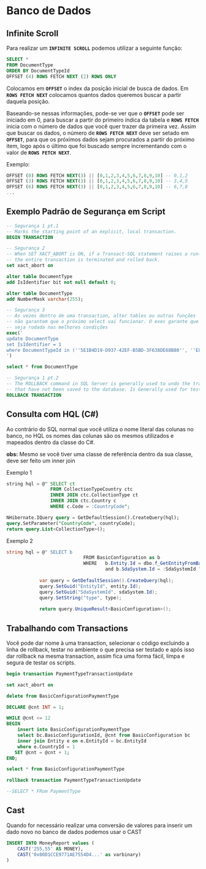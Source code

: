 # Banco de Dados

## Infinite Scroll

Para realizar um **`INFINITE SCROLL`** podemos utilizar a seguinte função:

```sql
SELECT *
FROM DocumentType
ORDER BY DocumentTypeId
OFFSET (4) ROWS FETCH NEXT (2) ROWS ONLY
```

Colocamos em **`OFFSET`** o index da posição inicial de busca de dados. Em **`ROWS FETCH NEXT`** colocamos quantos dados queremos buscar a partir daquela posição.

Baseando-se nessas informações, pode-se ver que o **`OFFSET`** pode ser iniciado em 0, para buscar a partir do primeiro índica da tabela e **`ROWS FETCH`** inicia com o número de dados que você quer trazer da primeira vez. Assim que buscar os dados, o número de **`ROWS FETCH NEXT`** deve ser setado em **`OFFSET`**, para que os próximos dados sejam procurados a partir do próximo item, logo após o último que foi buscado sempre incrementando com o valor de **`ROWS FETCH NEXT`**.

Exemplo:

```sql
OFFSET (0) ROWS FETCH NEXT(3) || [0,1,2,3,4,5,6,7,8,9,10] -- 0,1,2
OFFSET (3) ROWS FETCH NEXT(3) || [0,1,2,3,4,5,6,7,8,9,10] -- 3,4,5
OFFSET (6) ROWS FETCH NEXT(3) || [0,1,2,3,4,5,6,7,8,9,10] -- 6,7,8
...
```

## Exemplo Padrão de Segurança em Script

```sql
-- Segurança 1 pt.1
-- Marks the starting point of an explicit, local transaction.
BEGIN TRANSACTION

-- Segurança 2
-- When SET XACT_ABORT is ON, if a Transact-SQL statement raises a run-time error, 
-- the entire transaction is terminated and rolled back.
set xact_abort on

alter table DocumentType
add IsIdentifier bit not null default 0;

alter table DocumentType
add NumberMask varchar(255);

-- Segurança 3
-- As vezes dentro de uma transaction, alter tables ou outras funções
-- não garantem que o próximo select vai funcionar. O exec garante que a query
-- seja rodada nas melhores condições
exec('
update DocumentType
set IsIdentifier = 1 
where DocumentTypeId in (''5E1B4D19-D937-42EF-B5BD-3F638DE68B80'', ''E89F85D8-8F6B-4B82-B082-3959284B02BC'')
')

select * from DocumentType

-- Segurança 1 pt.2
-- The ROLLBACK command in SQL Server is generally used to undo the transaction 
-- that have not been saved to the database. Is Generally used for tests.
ROLLBACK TRANSACTION
```

## Consulta com HQL \(C\#\)

Ao contrário do SQL normal que você utiliza o nome literal das colunas no banco, no HQL os nomes das colunas são os mesmos utilizados e mapeados dentro da classe do C\#.

**obs:** Mesmo se você tiver uma classe de referência dentro da sua classe, deve ser feito um inner join

Exemplo 1

```sql
string hql = @" SELECT ct
                FROM CollectionTypeCountry ctc
                INNER JOIN ctc.CollectionType ct
                INNER JOIN ctc.Country c
                WHERE c.Code = :CountryCode";

NHibernate.IQuery query = GetDefaultSession().CreateQuery(hql);
query.SetParameter("CountryCode", countryCode);
return query.List<CollectionType>();
```

Exemplo 2

```csharp
string hql = @" SELECT b
                            FROM BasicConfiguration as b
                            WHERE   b.Entity.Id = dbo.f_GetEntityFromBasicConfiguration(:EntityId,:SdaSystemId,:type)
                                    and b.SdaSystem.Id = :SdaSystemId ";
 
            var query = GetDefaultSession().CreateQuery(hql);
            query.SetGuid("EntityId", entity.Id);
            query.SetGuid("SdaSystemId", sdaSystem.Id);
            query.SetString("type", type);
 
            return query.UniqueResult<BasicConfiguration>();
```

## Trabalhando com Transactions

Você pode dar nome à uma transaction, selecionar o código excluindo a linha de rollback, testar no ambiente o que precisa ser testado e após isso dar rollback na mesma transaction, assim fica uma forma fácil, limpa e segura de testar os scripts.

```sql
begin transaction PaymentTypeTransactionUpdate

set xact_abort on

delete from BasicConfigurationPaymentType

DECLARE @cnt INT = 1;

WHILE @cnt <= 12
BEGIN
	insert into BasicConfigurationPaymentType
	select bc.BasicConfigurationId, @cnt from BasicConfiguration bc
	inner join Entity e on e.EntityId = bc.EntityId
	where e.CountryId = 1
   SET @cnt = @cnt + 1;
END;

select * from BasicConfigurationPaymentType

rollback transaction PaymentTypeTransactionUpdate

--SELECT * FRom PaymentType
```

## Cast

Quando for necessário realizar uma conversão de valores para inserir um dado novo no banco de dados podemos usar o CAST

```sql
INSERT INTO MoneyReport values (
    CAST('255,55' AS MONEY), 
    CAST('0x00D1CCE9771AE7554D4...' as varbinary)
)
```

